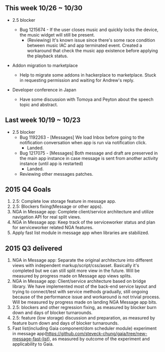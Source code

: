 ## This week 10/26 ~ 10/30
* 2.5 blocker
  - Bug 1215674 - If the user closes music and quickly locks the device, the music widget will still be present.
    - (Reviewing) It's known issue since there's some race condition between music IAC and app terminated event. Created a workaround that check the music app existence before applying the playback status.

* Addon migration to marketplace
  - Help to migrate some addons in hackerplace to marketplace. Stuck in requesting permission and waiting for Andrew's reply.  
  
* Developer conference in Japan
  - Have some discussion with Tomoya and Peyton about the speech topic and abstract. 

## Last week 10/19 ~ 10/23
* 2.5 blocker
  - Bug 1192263 - [Messages] We load Inbox before going to the notification conversation when app is run via notification click.
    - Landed.
  - Bug 1217075 - [Messages] Both message and draft are preserved in the main app instance in case message is sent from another activity instance (until app is restarted)
    - Landed.
  - Reviewing other messages patches.

## 2015 Q4 Goals

1. 2.5: Complete low storage feature in message app.
2. 2.5: Blockers fixing(Message or other apps).
3. NGA in Message app: Complete client/service architecture and utilize navigation API for real split views.
4. NGA in Message app: Keep track of the serviceworker status and plan for serviceworker related NGA features.
5. Apply fast list module in message app when libraries are stabilized.

## 2015 Q3 delivered

1. NGA in Message app: Separate the original architecture into different views with independent markup/script/css/asset. Basically it's completed but we can still split more view in the future. Will be measured by progress made on Message app views splits.
2. NGA in Message app: Client/service architecture based on bridge library. We have implemented most of the back-end service layout and trying to connect/test with service methods gradually, still ongoing because of the performance issue and workaround is not trivial process. Will be measured by progress made on landing NGA Message app bits.
3. 2.5: blockers and other regression fixing, as measured by blocker burn down and days of blocker turnarounds.
4. 2.5: feature (low storage) discussion and preparation, as measured by feature burn down and days of blocker turnarounds.
5. Fast list(including Gaia component/dom scheduler module) experiment in message app(https://github.com/steveck-chung/gaia/tree/new-message-fast-list), as measured by outcome of the experiment and applicability to Gaia.
